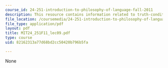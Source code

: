 ```yaml
---
course_id: 24-251-introduction-to-philosophy-of-language-fall-2011
description: This resource contains information related to truth-conditional theories.
file_location: /coursemedia/24-251-introduction-to-philosophy-of-language-fall-2011/82162313a77d68bd2cc50420b796b5fa_MIT24_251F11_lec09.pdf
file_type: application/pdf
layout: pdf
title: MIT24_251F11_lec09.pdf
type: course
uid: 82162313a77d68bd2cc50420b796b5fa

---
```

None